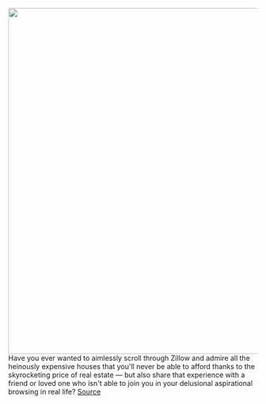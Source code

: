 <img src='https://cdn.vox-cdn.com/thumbor/qKf-oRtUUobh9ZZYnKbg662SrxE=/0x0:2560x1440/1200x800/filters:focal(1076x516:1484x924)/cdn.vox-cdn.com/uploads/chorus_image/image/70306019/FINAL_Zillow_SharePlay_Screenshot_1920x1080_122121.0.jpeg' width='700px' /><br/>
Have you ever wanted to aimlessly scroll through Zillow and admire all the heinously expensive houses that you'll never be able to afford thanks to the skyrocketing price of real estate — but also share that experience with a friend or loved one who isn't able to join you in your delusional aspirational browsing in real life?
<a href='https://www.theverge.com/2021/12/22/22848783/zillow-ios-15-shareplay-app-update-facetime-sharing-houses-browsing'> Source <a/>